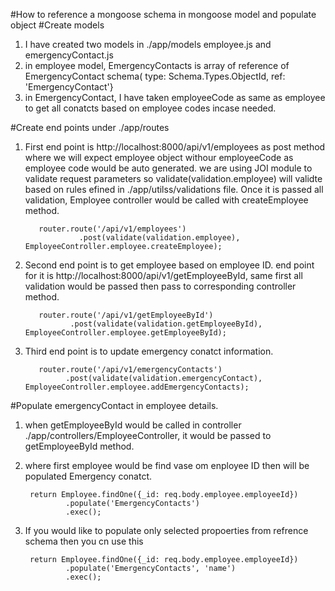 #How to reference a mongoose schema in mongoose model and populate object
#Create models
1. I have created two models in ./app/models employee.js and emergencyContact.js
2. in employee model, EmergencyContacts is array of reference of EmergencyContact schema( type: Schema.Types.ObjectId, ref: 'EmergencyContact'}
3. in EmergencyContact, I have taken employeeCode as same as employee to get all conatcts based on employee codes incase needed.

#Create end points under ./app/routes
1. First end point is http://localhost:8000/api/v1/employees as post method where we will expect employee object withour employeeCode as employee code would be auto generated.
   we are using JOI module to validate request parameters so validate(validation.employee) will validte based on rules efined in ./app/utilss/validations file.
   Once it is passed all validation, Employee controller would be called with createEmployee method.
    
          router.route('/api/v1/employees')
                   .post(validate(validation.employee), EmployeeController.employee.createEmployee);
        
2. Second end point is to get employee based on employee ID.
   end point for it is http://localhost:8000/api/v1/getEmployeeById, same first all validation would be passed then pass to corresponding controller method.
 
          router.route('/api/v1/getEmployeeById')
                 .post(validate(validation.getEmployeeById), EmployeeController.employee.getEmployeeById);
        
3. Third end point is to update emergency conatct information.
    
          router.route('/api/v1/emergencyContacts')
                .post(validate(validation.emergencyContact), EmployeeController.employee.addEmergencyContacts);
        
        
#Populate emergencyContact in employee details.
1. when getEmployeeById would be called in controller ./app/controllers/EmployeeController, it would be passed to getEmployeeById method.
2. where first employee would be find vase om enployee ID then will be populated Emergency conatct.
        
        return Employee.findOne({_id: req.body.employee.employeeId})
                .populate('EmergencyContacts')
                .exec();
                
3. If you would like to populate only selected propoerties from refrence schema then you cn use this
        
        return Employee.findOne({_id: req.body.employee.employeeId})
                .populate('EmergencyContacts', 'name')
                .exec();
